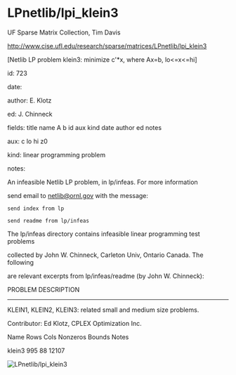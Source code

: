 # LPnetlib/lpi_klein3

 UF Sparse Matrix Collection, Tim Davis

 http://www.cise.ufl.edu/research/sparse/matrices/LPnetlib/lpi_klein3

 [Netlib LP problem klein3: minimize c'*x, where Ax=b, lo<=x<=hi]

 id: 723

 date: 

 author: E. Klotz

 ed: J. Chinneck

 fields: title name A b id aux kind date author ed notes

 aux: c lo hi z0

 kind: linear programming problem

 notes:

 An infeasible Netlib LP problem, in lp/infeas.  For more information        

 send email to netlib@ornl.gov with the message:                             

                                                                             

 	send index from lp                                                         

 	send readme from lp/infeas                                                 

                                                                             

 The lp/infeas directory contains infeasible linear programming test problems

 collected by John W. Chinneck, Carleton Univ, Ontario Canada.  The following

 are relevant excerpts from lp/infeas/readme (by John W. Chinneck):          

                                                                             

 PROBLEM DESCRIPTION                                                         

 -------------------                                                         

                                                                             

 KLEIN1, KLEIN2, KLEIN3:  related small and medium size problems.            

 Contributor:  Ed Klotz, CPLEX Optimization Inc.                             

                                                                             

 Name       Rows   Cols   Nonzeros Bounds      Notes                         

 klein3      995     88    12107                                             

                                                                             

![LPnetlib/lpi_klein3](http://yifanhu.net/GALLERY/GRAPHS/GIF_SMALL/LPnetlib@lpi_klein3.gif)
